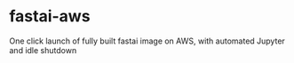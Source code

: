 # fastai-aws
One click launch of fully built fastai image on AWS, with automated Jupyter and idle shutdown
